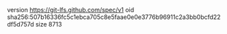 version https://git-lfs.github.com/spec/v1
oid sha256:507b16336fc5c1ebca705c8e5faae0e0e3776b96911c2a3bb0bcfd22df5d757d
size 8713
